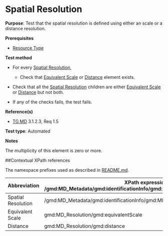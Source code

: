 # Spatial Resolution

**Purpose**: Test that the spatial resolution is defined using either an scale or a distance resolution.

**Prerequisites**

* [Resource Type](./resource-type.md)

**Test method**

* For every [Spatial Resolution](#spatialResolution),

    * Check that [Equivalent Scale](#equivalentScale) or [Distance](#distance) element exists.

* Check that all the [Spatial Resolution](#spatialResolution) children are either [Equivalent Scale](#equivalentScale) or [Distance](#distance) but not both.

* If any of the checks fails, the test fails.

**Reference(s)**

* [TG MD](./README.md#ref_TG_MD) 3.1.2.3, Req 1.5

**Test type**: Automated

**Notes**

The multiplicity of this element is zero or more.

##Contextual XPath references

The namespace prefixes used as described in [README.md](./README.md#namespaces).

Abbreviation                                   |  XPath expression (relative to /gmd:MD_Metadata/gmd:identificationInfo/gmd:MD_DataIdentification/gmd:spatialResolution)
-----------------------------------------------| -------------------------------------------------------------------------
<a name="spatialResolution"></a> Spatial Resolution | /gmd:MD_Metadata/gmd:identificationInfo/gmd:MD_DataIdentification/gmd:spatialResolution
<a name="equivalentScale"></a> Equivalent Scale | gmd:MD_Resolution/gmd:equivalentScale
<a name="distance"></a> Distance | gmd:MD_Resolution/gmd:distance
